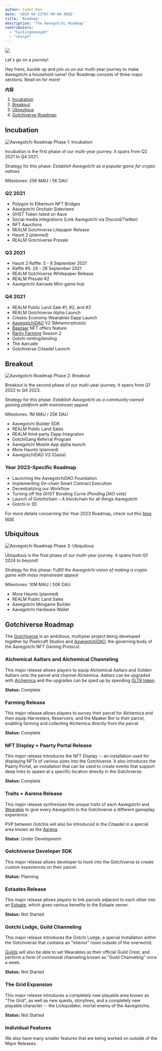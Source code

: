 ```yaml
---
author: Coder Dan
date: '2020-04-23T07:00:00.000Z'
title: 'Roadmap'
description: 'The Aavegotchi Roadmap'
contributors:
  - "hackingmoneyph"
  - "chinyh"
---
```


<div class="headerImageContainer">
<img class="headerImage" src="/roadmap/roadmap.png">
<p class="headerImageText">Let's go on a journey!</p>
</div>

Hey frens, buckle up and join us on our multi-year journey to make Aavegotchi a household name! Our Roadmap consists of three major sections. Read on for more!

<div class="contentsBox">

**内容**

<ol>
<li><a href=#incubation>Incubation</a></li>
<li><a href=#breakout>Breakout</a></li>
<li><a href=#ubiquitous>Ubiquitous</a></li>
<li><a href=#gotchiverse-roadmap>Gotchiverse Roadmap</a></li>
</ol>

</div>

## Incubation

<img class = "bodyImage" src = "/roadmap/phase-1-incubation.png" alt = "Aavegotchi Roadmap Phase 1: Incubation" />

Incubation is the first phase of our multi-year journey. It spans from Q2 2021 to Q4 2021.

Strategy for this phase: *Establish Aavegotchi as a popular game for crypto natives*

Milestones: 25K MAU / 5K DAU

### Q2 2021

* Polygon to Ethereum NFT Bridges
* Aavegotchi Onchain Sideviews
* GHST Token listed on Aave
* Social media integrations (Link Aavegotchi via Discord/Twitter)
* NFT Aauctions
* REALM Gotchiverse Litepaper Release
* Haunt 2 (planned)
* REALM Gotchiverse Presale

### Q3 2021

* Haunt 2 Raffle: 5 - 8 September 2021
* Raffle #5: 24 - 28 September 2021
* REALM Gotchiverse Whitepaper Release
* REALM Presale #2
* Aavegotchi Aarcade Mini-game hub

### Q4 2021

* REALM Public Land Sale #1, #2, and #3
* REALM Gotchiverse Alpha Launch
* Creator Economy Wearables Dapp Launch
* [AavegotchiDAO](/dao) V2 (Metamorphosis)
* [Baazaar](/baazaar) NFT offers feature
* [Rarity Farming](/rarity-farming) Season 2
* Gotchi renting/lending
* The Aarcade
* Gotchiverse Citaadel Launch

## Breakout

<img class = "bodyImage" src = "/roadmap/phase-2-breakout.png" alt = "Aavegotchi Roadmap Phase 2: Breakout" />

Breakout is the second phase of our multi-year journey. It spans from Q1 2022 to Q4 2023.

Strategy for this phase: *Establish Aavegotchi as a community-owned gaming platform with mainstream appeal*

Milestones: 1M MAU / 25K DAU

* Aavegotchi Builder SDK
* REALM Public Land Sales
* REALM third-party Dapp Integration
* GotchiGang Referral Program
* Aavegotchi Mobile App alpha launch
* More Haunts (planned)
* AavegotchiDAO V3 (Oasis)

### Year 2023-Specific Roadmap

* Launching the AavegotchiDAO Foundation
* Implementing On-chain Smart Contract Execution
* Decentralizing our Workflow
* Turning off the GHST Bonding Curve *(Pending DAO vote)*
* Launch of Gotchichain – A blockchain for all things Aavegotchi
* Gotchi in 3D

For more details concerning the Year 2023 Roadmap, check out this [blog post](https://blog.aavegotchi.com/2023-year-of-the-gotchi-roadmap/)

## Ubiquitous

<img class = "bodyImage" src = "/roadmap/phase-3-ubiquitous.png" alt = "Aavegotchi Roadmap Phase 3: Ubiquitous" />

Ubiquitous is the final phase of our multi-year journey. It spans from Q1 2024 to beyond!

Strategy for this phase: *Fulfill the Aavegotchi vision of making a crypto game with mass mainstream appeal*

Milestones: 10M MAU / 50K DAU

* More Haunts (planned)
* REALM Public Land Sales
* Aavegotchi Minigame Builder
* Aavegotchi Hardware Wallet

## Gotchiverse Roadmap

The [Gotchiverse](/gotchiverse) is an ambitious, multiyear project being developed together by Pixelcraft Studios and [AavegotchiDAO](/dao), the governing body of the Aavegotchi NFT Gaming Protocol.

### Alchemical Aaltars and Alchemical Channeling

This major release allows players to equip Alchemical Aaltars and Golden Aaltars onto the parcel and channel Alchemica. Aaltars can be upgraded with [Alchemica](/gotchus-alchemica) and the upgrades can be sped up by spending [GLTR token](/gotchus-alchemica-exchange#gltr-token).

**Status:** Complete

### Farming Release

This major release allows players to survey their parcel for Alchemica and then equip Harvesters, Reservoirs, and the Maaker Bot to their parcel, enabling farming and collecting Alchemica directly from the parcel.

**Status:** Complete

### NFT Display + Paarty Portal Release

This major release introduces the NFT Display -- an installation used for displaying NFTs of various sizes into the Gotchiverse. It also introduces the Paarty Portal, an installation that can be used to create events that support deep links to spawn at a specific location directly in the Gotchiverse.

**Status:** Complete

### Traits + Aarena Release

This major release synthesizes the unique traits of each Aavegotchi and [Wearable](/wearables) to give every Aavegotchi in the Gotchiverse a different gameplay experience.

PVP between Gotchis will also be introduced in the Citaadel in a special area known as the [Aarena](/aarena).

**Status:** Under Development

### Gotchiverse Developer SDK

This major release allows developer to hook into the Gotchiverse to create custom experiences on their parcel.

**Status:** Planning

### Estaates Release

This major release allows players to link parcels adjacent to each other into an [Estaate](/estaates), which gives various benefits to the Estaate owner.

**Status:** Not Started

### Gotchi Lodge, Guild Channeling

This major release introduces the Gotchi Lodge, a special Installation within the Gotchiverse that contains an "interior" room outside of the overworld.

[Guilds](/guild) will also be able to set Wearables as their official Guild Crest, and perform a form of communal channeling known as "Guild Channeling" once a week.

**Status:** Not Started

### The Grid Expansion

This major release introduces a completely new playable area known as "The Grid", as well as new quests, storylines, and a completely new playable character -- the Lickquidator, mortal enemy of the Aavegotchis.

**Status:** Not Started

### Individual Features

We also have many smaller features that are being worked on outside of the Major Releases.